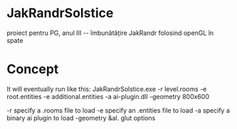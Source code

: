 JakRandrSolstice
================

proiect pentru PG, anul III -- îmbunătățire JakRandr folosind openGL în spate

Concept
=======

It will eventually run like this:
JakRandrSolstice.exe -r level.rooms -e root.entities -e additional.entities -a ai-plugin.dll -geometry 800x600

-r	specify a .rooms file to load
-e	specify an .entities file to load
-a	specify a binary ai plugin to load
-geometry &al.	glut options
